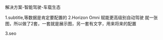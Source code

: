 解决方案-智能驾驶-车载生态

1.subtitle,等数据是肯定要配置的
2.Horizon Omni 赋能更高级别自动驾驶 就一张图，所以做了2套，一套就是展示图，另一套有文字，用来将来的配置

3.seo

